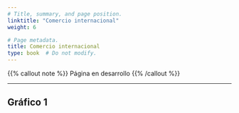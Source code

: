 ```yaml
---
# Title, summary, and page position.
linktitle: "Comercio internacional"
weight: 6

# Page metadata.
title: Comercio internacional
type: book  # Do not modify.
---
```


{{% callout note %}}
Página en desarrollo
{{% /callout %}}

---

## Gráfico 1